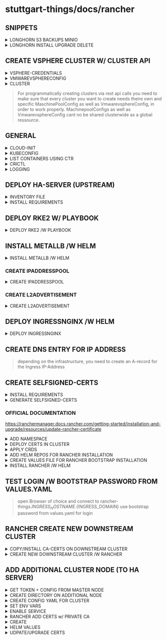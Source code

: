 # stuttgart-things/docs/rancher

## SNIPPETS

<details><summary>LONGHORN S3 BACKUPS MINIO</summary>

```yaml
apiVersion: v1
data:
  AWS_ACCESS_KEY_ID: <BASE64-SECRET>
  AWS_CERT: <BASE64-SECRET>
  AWS_ENDPOINTS: aHR0cHM6Ly9hcnRpZmFjdHMuZ3VkZS5zdGhpbmdzLXB2ZS5sYWJ1bC5zdmEuZGU=
  AWS_SECRET_ACCESS_KEY: <BASE64-SECRET>
kind: Secret
metadata:
  name: s3-backup
  namespace: longhorn-system
type: Opaque
```

</details>

<details><summary>LONGHORN INSTALL UPGRADE DELETE</summary>

### Add repo to helm (if not already present)
```bash
helm repo add longhorn https://charts.longhorn.io  
helm repo update
```

### Check longhorn versions
```bash
helm search repo --versions longhorn
```

### Check values used for installation
```bash
helm ls -n longhorn-system  
helm get values longhorn -n longhorn-system
```

### Start longhorn upgrade
```bash
helm upgrade --install longhorn longhorn/longhorn -n longhorn-system --create-namespace --version 1.5.3  
kubectl get po -n longhorn-system --watch
```

### Portforward ui
```bash
kubectl port-forward services/longhorn-frontend 8080:http -n longhorn-system
```

### Delete longhorn from cluster
```bash
kubectl -n longhorn-system patch -p '{"value": "true"}' --type=merge lhs deleting-confirmation-flag  
helm uninstall longhorn -n longhorn-system
```

</details>

## CREATE VSPHERE CLUSTER W/ CLUSTER API

<details><summary>VSPHERE-CREDENTIALS</summary>

```yaml
apiVersion: v1
kind: Secret
metadata:
  name: labda-vsphere
  namespace: cattle-global-data
  annotations:
    field.cattle.io/description: "labda-vsphere"
    field.cattle.io/name: "labda-vsphere"
    provisioning.cattle.io/driver: "vmwarevsphere"
  labels:
    cattle.io/creator: norman
type: Opaque
stringData:
  vmwarevspherecredentialConfig-password: "<passwort for vshere>"
  vmwarevspherecredentialConfig-username: "<user>"
  vmwarevspherecredentialConfig-vcenter: "<vshere ip>"
  vmwarevspherecredentialConfig-vcenterPort: "<vshere port>"

```

</details>

<details><summary>VMWAREVSPHERECONFIG</summary>

```yaml
apiVersion: rke-machine-config.cattle.io/v1
kind: VmwarevsphereConfig
metadata:
  name: <your-maschine-pool-name>-<cluster-name>
  namespace: fleet-default
common:
  cloudCredentialSecretName: cattle-global-data:labda-vsphere
cloneFrom: /NetApp-HCI-Datacenter/vm/stuttgart-things/vm-templates/u22-rke2-ipi
cfgparam:
  - disk.enableUUID=TRUE
datacenter: /NetApp-HCI-Datacenter
datastoreCluster: /NetApp-HCI-Datacenter/datastore/DatastoreCluster
hostsystem: null
folder: /NetApp-HCI-Datacenter/vm/stuttgart-things/rancher-things
network:
  - /NetApp-HCI-Datacenter/host/NetApp-HCI-Cluster-01/10.100.135.44/tiab-prod
cpuCount: "6"
diskSize: "20480"
memorySize: "6144"
creationType: template
sshPort: "22"
sshUser: docker
sshUserGroup: staff
tag: []
vappProperty: []
customAttribute: []
boot2dockerUrl: ""
contentLibrary: ""
vcenter: "10.100.135.50"
vcenterPort: "443"
vappTransport: null
vappIpallocationpolicy: null
vappIpprotocol: null
cloudinit: |
  runcmd:
    - wget -O /usr/local/share/ca-certificates/labda-vsphere-ca.crt https://vault-vsphere.tiab.labda.sva.de:8200/v1/pki/ca/pem --no-check-certificate
    - update-ca-certificates

```

</details>

<details><summary>CLUSTER</summary>

```yaml
apiVersion: provisioning.cattle.io/v1
kind: Cluster
metadata:
  name: <clustername>
  namespace: fleet-default
  finalizers:
    - wrangler.cattle.io/provisioning-cluster-remove
spec:
  kubernetesVersion: v1.25.9+rke2r1
  cloudCredentialSecretName: cattle-global-data:labda-vsphere
  localClusterAuthEndpoint: {}
  rkeConfig:
    chartValues:
      rke2-calico: {}
    etcd:
      snapshotRetention: 5
      snapshotScheduleCron: 0 */5 * * *
    machineGlobalConfig:
      cni: calico
      disable:
        - rke2-ingress-nginx
        - rke2-metrics-server
      disable-kube-proxy: false
      etcd-expose-metrics: false
      profile: null
    machineSelectorConfig:
      - config:
          protect-kernel-defaults: false
          cloud-provider-name: vsphere
    machinePools:
      - name: <your-master-machine-pool-name>-<cluster-name>
        quantity: 1
        displayName: <your-master-machine-pool-name>-<cluster-name>
        controlPlaneRole: true
        etcdRole: true
        workerRole: false
        machineConfigRef:
          kind: VmwarevsphereConfig
          name: <your-vmwarevsphereconfig-name>
        paused: false
      - name: <your-worker-machine-pool-name>-<cluster-name>
        quantity: 1
        displayName: <your-worker-machine-pool-name>-<cluster-name>
        controlPlaneRole: false
        etcdRole: false
        workerRole: true
        machineConfigRef:
          kind: VmwarevsphereConfig
          name: <your-vmwarevsphereconfig-name>
        paused: false
    registries: {}
    upgradeStrategy:
      controlPlaneConcurrency: 10%
      controlPlaneDrainOptions:
        timeout: 0
      workerConcurrency: 10%
      workerDrainOptions:
        timeout: 0
```
</details>

> For programmatically creating clusters via rest api calls you need to make sure
> that every cluster you want to create needs theire own and specific
> MaschinePoolConfig as well as VmwarevsphereConfig, in order to work properly.
> MachinepoolConfigs as well as VmwarevsphereConfig cant no be shared clusterwide
> as a global ressource.

## GENERAL

<details><summary>CLOUD-INIT</summary>

### PACKAGES/CMD/ANSIBLE EXAMPLE

<details><summary>EXAMPLE CLOUD-INIT CONFIG</summary>

```yaml
#cloud-config
package_update: true
package_upgrade: true
packages:
  - git
  - curl
  - wget
  - git
resize_rootfs: true
growpart:
  mode: auto
  devices: ['/']
  ignore_growroot_disabled: false
ansible:
  package_name: ansible-core
  install_method: distro
  pull:
    url: "https://github.com/stuttgart-things/stuttgart-things.git"
    playbook_name: ansible/playbooks/base-os-cloudinit.yaml
  run_ansible:
    timeout: 5
  galaxy:
    actions:
      - ["ansible-galaxy", "collection", "install", "community.crypto"]
      - ["ansible-galaxy", "collection", "install", "community.general"]
      - ["ansible-galaxy", "collection", "install", "ansible.posix"]
      - ["ansible-galaxy", "install", "git+https://github.com/stuttgart-things/manage-filesystem.git"]
      - ["ansible-galaxy", "install", "git+https://github.com/stuttgart-things/install-configure-vault.git"]
      - ["ansible-galaxy", "install", "git+https://github.com/stuttgart-things/install-requirements.git"]
      - ["ansible-galaxy", "install", "git+https://github.com/stuttgart-things/download-install-binary.git"]
      - ["ansible-galaxy", "install", " git+https://github.com/stuttgart-things/create-os-user.git"]
      - ["ansible-galaxy", "install", " git+https://github.com/stuttgart-things/create-send-webhook.git"]
runcmd:
  - wget -O /usr/local/share/ca-certificates/labda-vsphere-ca.crt https://vault-vsphere.tiab.labda.sva.de:8200/v1/pki/ca/pem --no-check-certificate
  - wget -O /usr/local/share/ca-certificates/labul-vsphere-ca.crt https://vault-vsphere.labul.sva.de:8200/v1/pki/ca/pem --no-check-certificate
  - wget -O /usr/local/share/ca-certificates/labul-ca.crt https://vault.labul.sva.de:8200/v1/pki/ca/pem --no-check-certificate
  - wget -O /usr/local/share/ca-certificates/labda-ca.crt https://vault.tiab.labda.sva.de:8200/v1/pki/ca/pem --no-check-certificate
  - update-ca-certificates
```
</details>

### DEBUG CLOUD-INIT

<details><summary>DEBUG W/ SYSTEMD</summary>

```bash
sudo systemctl status cloud-final.service
sudo cat /var/lib/cloud/data/status.json
```
</details>
</details>

<details><summary>KUBECONFIG</summary>

```bash
export KUBECONFIG=/etc/rancher/rke2/rke2.yaml
/var/lib/rancher/rke2/bin/kubectl get nodes
```
</details>

<details><summary>LIST CONTAINERS USING CTR</summary>

```bash
/var/lib/rancher/rke2/bin/ctr --address /run/k3s/containerd/containerd.sock --namespace k8s.io container ls
```
</details>

<details><summary>CRICTL</summary>

```bash
export CRI_CONFIG_FILE=/var/lib/rancher/rke2/agent/etc/crictl.yaml
/var/lib/rancher/rke2/bin/crictl ps

/var/lib/rancher/rke2/bin/crictl --runtime-endpoint unix:///run/k3s/containerd/containerd.sock ps -a
```
</details>

<details><summary>LOGGING</summary>

```bash
journalctl -f -u rke2-server
/var/lib/rancher/rke2/agent/containerd/containerd.log
/var/lib/rancher/rke2/agent/logs/kubelet.log
```
</details>

## DEPLOY HA-SERVER (UPSTREAM)

<details><summary>INVENTORY FILE</summary>

```bash
cat << EOF > inventory
[initial_master_node]
hostname.<domain>
[additional_master_nodes]
# leave emptyfor singlenode cluster

[all:vars]
ansible_user=<USERNAME>
EOF
```
</details>

<details><summary>INSTALL REQUIREMENTS</summary>

```bash
cat << EOF > requirements.yaml
roles:
- src: https://github.com/stuttgart-things/deploy-configure-rke.git
  scm: git
- src: https://github.com/stuttgart-things/configure-rke-node.git
  scm: git
- src: https://github.com/stuttgart-things/install-requirements.git
  scm: git
- src: https://github.com/stuttgart-things/install-configure-docker.git
  scm: git
- src: https://github.com/stuttgart-things/create-os-user.git
  scm: git
- src: https://github.com/stuttgart-things/download-install-binary.git
  scm: git

collections:
- name: community.crypto
  version: 2.15.1
- name: community.general
  version: 7.3.0
- name: ansible.posix
  version: 1.5.2
- name: kubernetes.core
  version: 2.4.0
EOF
```

`ansible-galaxy install -r requirements.yaml -vv`
</details>

## DEPLOY RKE2 W/ PLAYBOOK

<details><summary>DEPLOY RKE2 /W PLAYBOOK</summary>

```bash
cat << EOF > deployRKE2.yaml
- hosts: all
  become: true

  pre_tasks:
    - name: Include vars
      ansible.builtin.include_vars: "{{ path_to_vars_file }}.yaml"
      when: path_to_vars_file is defined

  vars:
    rke_version: 2
    rke2_k8s_version: 1.26.9 # or less
    rke2_release_kind: rke2r1
    rke2_airgapped_installation: true
    disable_rke2_components:
      - rke2-ingress-nginx
      - rke-snapshot-controller
    cluster_setup: multinode #singlenode
    deploy_helm_charts: false

  roles:
    - role: deploy-configure-rke
EOF
```

`ansible-playbook -i inventory deployRKE2.yaml`
</details>

## INSTALL METALLB /W HELM

<details><summary> INSTALL METALLB /W HELM</summary>

```bash
helm repo add bitnami https://charts.bitnami.com/bitnami
helm repo update
helm upgrade --install metallb -n metallb-system --create-namespace bitnami/metallb
```
</details>

### CREATE IPADDRESSPOOL

<details><summary>CREATE IPADDRESSPOOL</summary>

```bash
kubectl apply -f - << EOF
apiVersion: metallb.io/v1beta1
kind: IPAddressPool
metadata:
    name: ip-pool
    namespace: metallb-system
spec:
    addresses:
    - <ip-range-begin>-<ip-range-end>
EOF
```
</details>

### CREATE L2ADVERTISEMENT

<details><summary>CREATE L2ADVERTISEMENT</summary>

```bash
kubectl apply -f - << EOF
apiVersion: metallb.io/v1beta1
kind: L2Advertisement
metadata:
    name: pool-advertisement
    namespace: metallb-system
spec:
    ipAddressPools:
    - ip-pool
EOF
```

</details>

## DEPLOY INGRESSNGINX /W HELM

<details><summary>DEPLOY INGRESSNGINX</summary>

```bash
helm repo add ingress-nginx https://kubernetes.github.io/ingress-nginx
helm upgrade --install ingress-nginx -n ingress-nginx --create-namespace ingress-nginx/ingress-nginx
```

</details>

## CREATE DNS ENTRY FOR IP ADDRESS

> depending on the infrastructure, you need to create
> an A-record for the Ingress IP-Address

## CREATE SELFSIGNED-CERTS

<details><summary>INSTALL REQUIREMENTS</summary>

```bash
cat << EOF > requirements.yaml
roles:
- src: https://github.com/stuttgart-things/install-requirements.git
  scm: git
- src: https://github.com/stuttgart-things/generate-selfsigned-certs.git
  scm: git
EOF

ansible-galaxy install -r requirements.yaml
```
</details>

<details><summary>GENERATE SELFSIGNED-CERTS</summary>

```bash
cat << EOF > selfsignedcerts.yaml
---
- hosts: localhost
  become: true

  vars:
    ssl_subject: rancher-things.${INGRESS_HOSTNAME}.${INGRESS_DOMAIN}
    ssl_ip: <ingress-ip>
    ca_subject: stuttgart-things
    certs_copy_target: "/tmp/certs/"
    trustbundle_name: cacerts.pem
    key_name: tls.key
    crt_name: tls.crt
    remote_src: true
    generate_certs: true
    install_public_certs: false

  roles:
    - generate-selfsigned-certs
EOF
```

`ansible-playbooks -i inventory selfsignedcerts.yaml -vv`
</details>

### OFFICIAL DOCUMENTATION
https://ranchermanager.docs.rancher.com/getting-started/installation-and-upgrade/resources/update-rancher-certificate

<details><summary>ADD NAMESPACE</summary>

```bash
kubectl create namespace cattle-system
```
</details>

<details><summary>DEPLOY CERTS IN CLUSTER</summary>

```bash
kubectl -n cattle-system create secret tls tls-rancher-ingress \
  --cert=/tmp/certs/tls.crt \
  --key=/tmp/certs/tls.key
```
```bash
kubectl -n cattle-system create secret generic tls-ca \
  --from-file=/tmp/certs/cacerts.pem
```
</details>

<details><summary>APPLY CRDS</summary>

```bash
kubectl apply -f https://github.com/cert-manager/cert-manager/releases/download/v1.13.2/cert-manager.crds.yaml
```
</details>

<details><summary>ADD HELM REPOS FOR RANCHER INSTALLATION</summary>

```bash
helm repo add rancher-stable https://releases.rancher.com/server-charts/stable
```
</details>

<details><summary>CREATE VALUES FILE FOR RANCHER BOOTSTRAP INSTALLATION</summary>

```bash
cat << EOF > values.yaml
global:
  cattle:
    psp:
      enabled: false
bootstrapPassword: ${BOOTSTRAP_PASSWORD}
hostname: ${INGRESS_HOSTNAME}.${INGRESS_DOMAIN}
privateCA: true
ingress:
  enabled: true
  ingressClassName: nginx
  servicePort: 80
EOF
```
</details>

<details><summary>INSTALL RANCHER /W HELM</summary>

```bash
helm upgrade --install rancher rancher-stable/rancher --version v2.7.9 \
  --values values.yaml -n cattle-system
```
</details>

## TEST LOGIN /W BOOTSTRAP PASSWORD FROM VALUES.YAML

> open Browser of choice and connect to
> rancher-things.${INGRESS_HOSTNAME}.${INGRESS_DOMAIN}
> use bootstrap password from values.yaml for login

## RANCHER CREATE NEW DOWNSTREAM CLUSTER

<details><summary>COPY/INSTALL CA-CERTS ON DOWNSTREAM CLUSTER</summary>

> copy tls.crt to /usr/local/share/ca-certificates on new Host

```bash
update-ca-certificates
```
</details>

<details><summary>CREATE NEW DOWNSTREAM CLUSTER /W RANCHER</summary>

> e.g. in Rancher Cluster Manager create a new cluster > copy Registration Command from web ui > execute on new Hosts cli

</details>

## ADD ADDITIONAL CLUSTER NODE (TO HA SERVER)

<details><summary>GET TOKEN + CONFIG FROM MASTER NODE</summary>

```bash
cat /var/lib/rancher/rke2/token
cat /etc/rancher/rke2/config.yaml
```
</details>

<details><summary>CREATE DIRECTORY ON ADDITIONAL NODE</summary>

```bash
mkdir -p /etc/rancher/rke2
```
</details>

<details><summary>CREATE CONFIG YAML FOR CLUSTER</summary>

```text
Add token to (copied) config
```
```bash
cat << EOF > /etc/rancher/rke2/config.yaml
---
write-kubeconfig-mode: 644
server: https://<master-ip-address>:9345
token: <token_from_master>
cni: <CNI> # e.g. canal
disable: # example
  - rke2-ingress-nginx
  - rke-snapshot-controller
EOF
```
</details>

<details><summary>SET ENV VARS</summary>

```bash
export INSTALL_RKE2_VERSION=v1.28.2+rke2r1 #example - check version/github
export INSTALL_RKE2_CHANNEL_URL=https://update.rke2.io/v1-release/channels #example
export INSTALL_RKE2_CHANNEL=stable #example
export INSTALL_RKE2_METHOD=tar #example

curl -sfL https://get.rke2.io | sh -
```
</details>

<details><summary>ENABLE SERVICE</summary>

```bash
systemctl enable --now rke2-server.service
```
</details>

<details><summary>RANCHER ADD CERTS w/ PRIVATE CA</summary>

[rancher-certificate](https://ranchermanager.docs.rancher.com/getting-started/installation-and-upgrade/resources/update-rancher-certificate)
</details>

<details><summary>CREATE</summary>

```bash
kubectl -n cattle-system create secret tls tls-rancher-ingress \
--cert=tls.crt \
--key=tls.key

kubectl -n cattle-system create secret generic tls-ca \
--from-file=cacerts.pem
```
</details>

<details><summary>HELM VALUES</summary>

```yaml
#..
ingress:
  tls:
    source: secret
privateCA: true
```
</details>

<details><summary>UDPATE/UPGRADE CERTS</summary>

```bash
kubectl -n cattle-system create secret generic tls-ca \
--from-file=cacerts.pem

kubectl -n cattle-system create secret generic tls-ca \
--from-file=cacerts.pem \
--dry-run --save-config -o yaml | kubectl apply -f -

kubectl rollout restart deploy/rancher -n cattle-system
```
</details>
